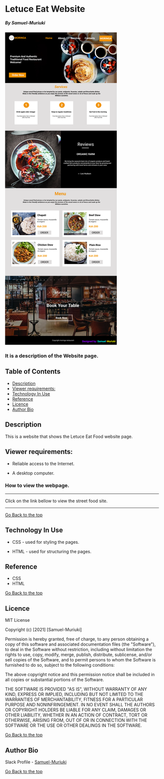 # Letuce Eat Website

##### By Samuel-Muriuki

![Website Image](imgs/Ip_2.png)
### It is a description of the Website page.

## Table of Contents

+ [Description](#Description)
+ [Viewer requirements:](#Viewer-requirements)
+ [Technology In Use](#technology-in-use)
+ [Reference](#reference)
+ [Licence](#licence)
+ [Author Bio](#author-bio)

## Description
<p>This is a website that shows the Letuce Eat Food website page.</p>

## Viewer requirements:

* Reliable access to the Internet.

* A desktop computer.

### How to view the webpage.
****
Click on the link bellow to view the street food site.

****
[Go Back to the top](#letuce-eat)
## Technology In Use

* CSS - used for styling the pages.

* HTML - used for structuring the pages.

## Reference
* CSS
* HTML

[Go Back to the top](#letuce-eat)

## Licence

MIT License

Copyright (c) [2021] [Samuel-Muriuki]

Permission is hereby granted, free of charge, to any person obtaining a copy
of this software and associated documentation files (the "Software"), to deal
in the Software without restriction, including without limitation the rights
to use, copy, modify, merge, publish, distribute, sublicense, and/or sell
copies of the Software, and to permit persons to whom the Software is
furnished to do so, subject to the following conditions:

The above copyright notice and this permission notice shall be included in all
copies or substantial portions of the Software.

THE SOFTWARE IS PROVIDED "AS IS", WITHOUT WARRANTY OF ANY KIND, EXPRESS OR
IMPLIED, INCLUDING BUT NOT LIMITED TO THE WARRANTIES OF MERCHANTABILITY,
FITNESS FOR A PARTICULAR PURPOSE AND NONINFRINGEMENT. IN NO EVENT SHALL THE
AUTHORS OR COPYRIGHT HOLDERS BE LIABLE FOR ANY CLAIM, DAMAGES OR OTHER
LIABILITY, WHETHER IN AN ACTION OF CONTRACT, TORT OR OTHERWISE, ARISING FROM,
OUT OF OR IN CONNECTION WITH THE SOFTWARE OR THE USE OR OTHER DEALINGS IN THE
SOFTWARE.

[Go Back to the top](#letuce-eat)

## Author Bio

Slack Profile - [Samuel-Muriuki](https://app.slack.com/)

[Go Back to the top](#letuce-eat)
